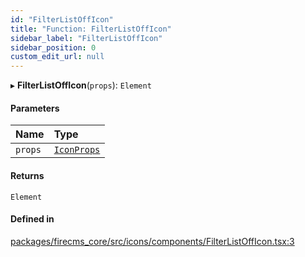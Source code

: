 ```yaml
---
id: "FilterListOffIcon"
title: "Function: FilterListOffIcon"
sidebar_label: "FilterListOffIcon"
sidebar_position: 0
custom_edit_url: null
---
```


▸ **FilterListOffIcon**(`props`): `Element`

#### Parameters

| Name | Type |
| :------ | :------ |
| `props` | [`IconProps`](../types/IconProps.md) |

#### Returns

`Element`

#### Defined in

[packages/firecms_core/src/icons/components/FilterListOffIcon.tsx:3](https://github.com/FireCMSco/firecms/blob/d45f3739/packages/firecms_core/src/icons/components/FilterListOffIcon.tsx#L3)
